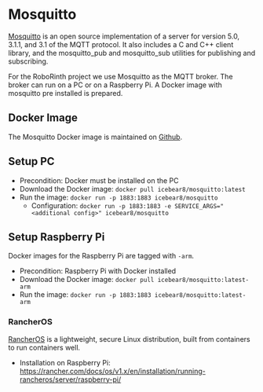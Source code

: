 # Mosquitto
[Mosquitto](https://mosquitto.org/) is an open source implementation of a server for version 5.0, 3.1.1, and 3.1 of the MQTT protocol. It also includes a C and C++ client library, and the mosquitto_pub and mosquitto_sub utilities for publishing and subscribing.

For the RoboRinth project we use Mosquitto as the MQTT broker.
The broker can run on a PC or on a Raspberry Pi.
A Docker image with mosquitto pre installed is prepared.

## Docker Image
The Mosquitto Docker image is maintained on [Github](https://github.com/icebear8/arctic/tree/master/mosquitto).

## Setup PC
* Precondition: Docker must be installed on the PC
* Download the Docker image: `docker pull icebear8/mosquitto:latest`
* Run the image: `docker run -p 1883:1883 icebear8/mosquitto`
  * Configuration: `docker run -p 1883:1883 -e SERVICE_ARGS="<additional config>" icebear8/mosquitto`

## Setup Raspberry Pi
Docker images for the Raspberry Pi are tagged with `-arm`.
* Precondition: Raspberry Pi with Docker installed
* Download the Docker image: `docker pull icebear8/mosquitto:latest-arm`
* Run the image: `docker run -p 1883:1883 icebear8/mosquitto:latest-arm`

### RancherOS
[RancherOS](https://rancher.com/rancher-os) is a lightweight, secure Linux distribution, built from containers to run containers well.

* Installation on Raspberry Pi: https://rancher.com/docs/os/v1.x/en/installation/running-rancheros/server/raspberry-pi/
